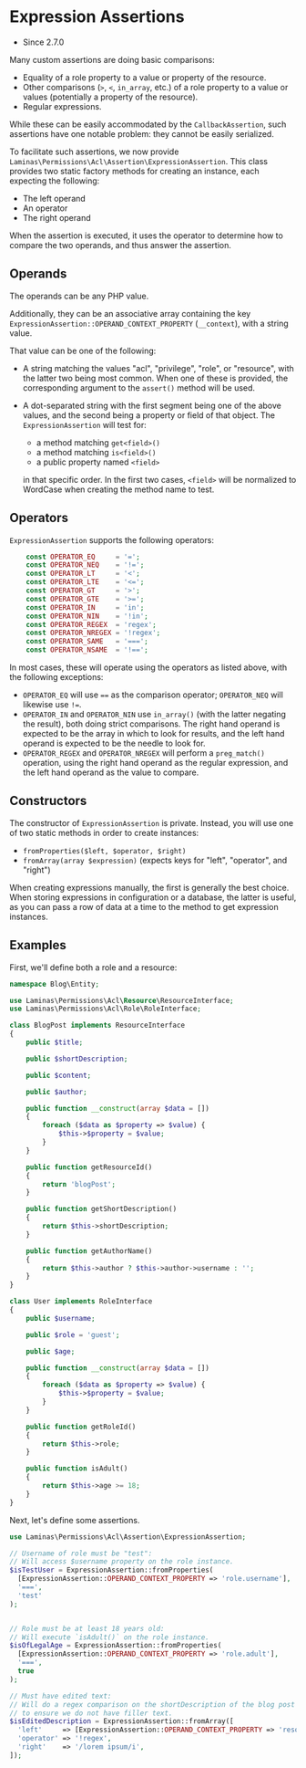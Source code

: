 # Expression Assertions

- Since 2.7.0

Many custom assertions are doing basic comparisons:

- Equality of a role property to a value or property of the resource.
- Other comparisons (`>`, `<`, `in_array`, etc.) of a role property to a value
  or values (potentially a property of the resource).
- Regular expressions.

While these can be easily accommodated by the `CallbackAssertion`, such
assertions have one notable problem: they cannot be easily serialized.

To facilitate such assertions, we now provide
`Laminas\Permissions\Acl\Assertion\ExpressionAssertion`. This class provides two
static factory methods for creating an instance, each expecting the following:

- The left operand
- An operator
- The right operand

When the assertion is executed, it uses the operator to determine how to compare
the two operands, and thus answer the assertion.

## Operands

The operands can be any PHP value.

Additionally, they can be an associative array containing the key
`ExpressionAssertion::OPERAND_CONTEXT_PROPERTY` (`__context`), with a string
value.

That value can be one of the following:

- A string matching the values "acl", "privilege", "role", or "resource", with
  the latter two being most common. When one of these is provided, the
  corresponding argument to the `assert()` method will be used.

- A dot-separated string with the first segment being one of the above values,
  and the second being a property or field of that object. The
  `ExpressionAssertion` will test for:

  - a method matching `get<field>()`
  - a method matching `is<field>()`
  - a public property named `<field>`

  in that specific order. In the first two cases, `<field>` will be normalized
  to WordCase when creating the method name to test.

## Operators

`ExpressionAssertion` supports the following operators:

```php
    const OPERATOR_EQ     = '=';
    const OPERATOR_NEQ    = '!=';
    const OPERATOR_LT     = '<';
    const OPERATOR_LTE    = '<=';
    const OPERATOR_GT     = '>';
    const OPERATOR_GTE    = '>=';
    const OPERATOR_IN     = 'in';
    const OPERATOR_NIN    = '!in';
    const OPERATOR_REGEX  = 'regex';
    const OPERATOR_NREGEX = '!regex';
    const OPERATOR_SAME   = '===';
    const OPERATOR_NSAME  = '!==';
```

In most cases, these will operate using the operators as listed above, with the
following exceptions:

- `OPERATOR_EQ` will use `==` as the comparison operator; `OPERATOR_NEQ` will
  likewise use `!=`.
- `OPERATOR_IN` and `OPERATOR_NIN` use `in_array()` (with the latter negating
  the result), both doing strict comparisons. The right hand operand is expected
  to be the array in which to look for results, and the left hand operand is
  expected to be the needle to look for.
- `OPERATOR_REGEX` and `OPERATOR_NREGEX` will perform a `preg_match()`
  operation, using the right hand operand as the regular expression, and the
  left hand operand as the value to compare.

## Constructors

The constructor of `ExpressionAssertion` is private. Instead, you will use one
of two static methods in order to create instances:

- `fromProperties($left, $operator, $right)`
- `fromArray(array $expression)` (expects keys for "left", "operator", and "right")

When creating expressions manually, the first is generally the best choice. When
storing expressions in configuration or a database, the latter is useful, as you
can pass a row of data at a time to the method to get expression instances.

## Examples

First, we'll define both a role and a resource:

```php
namespace Blog\Entity;

use Laminas\Permissions\Acl\Resource\ResourceInterface;
use Laminas\Permissions\Acl\Role\RoleInterface;

class BlogPost implements ResourceInterface
{
    public $title;

    public $shortDescription;

    public $content;

    public $author;

    public function __construct(array $data = [])
    {
        foreach ($data as $property => $value) {
            $this->$property = $value;
        }
    }

    public function getResourceId()
    {
        return 'blogPost';
    }

    public function getShortDescription()
    {
        return $this->shortDescription;
    }

    public function getAuthorName()
    {
        return $this->author ? $this->author->username : '';
    }
}

class User implements RoleInterface
{
    public $username;

    public $role = 'guest';

    public $age;

    public function __construct(array $data = [])
    {
        foreach ($data as $property => $value) {
            $this->$property = $value;
        }
    }

    public function getRoleId()
    {
        return $this->role;
    }

    public function isAdult()
    {
        return $this->age >= 18;
    }
}
```

Next, let's define some assertions.

```php
use Laminas\Permissions\Acl\Assertion\ExpressionAssertion;

// Username of role must be "test":
// Will access $username property on the role instance.
$isTestUser = ExpressionAssertion::fromProperties(
  [ExpressionAssertion::OPERAND_CONTEXT_PROPERTY => 'role.username'],
  '===',
  'test'
);


// Role must be at least 18 years old:
// Will execute `isAdult()` on the role instance.
$isOfLegalAge = ExpressionAssertion::fromProperties(
  [ExpressionAssertion::OPERAND_CONTEXT_PROPERTY => 'role.adult'],
  '===',
  true
);

// Must have edited text:
// Will do a regex comparison on the shortDescription of the blog post
// to ensure we do not have filler text.
$isEditedDescription = ExpressionAssertion::fromArray([
  'left'     => [ExpressionAssertion::OPERAND_CONTEXT_PROPERTY => 'resource.shortDescription'],
  'operator' => '!regex',
  'right'    => '/lorem ipsum/i',
]);
```
